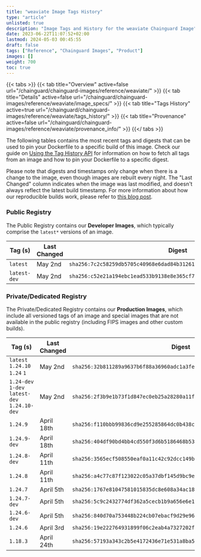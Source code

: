 ```yaml
---
title: "weaviate Image Tags History"
type: "article"
unlisted: true
description: "Image Tags and History for the weaviate Chainguard Image"
date: 2023-06-22T11:07:52+02:00
lastmod: 2024-05-03 00:45:55
draft: false
tags: ["Reference", "Chainguard Images", "Product"]
images: []
weight: 700
toc: true
---
```


{{< tabs >}}
{{< tab title="Overview" active=false url="/chainguard/chainguard-images/reference/weaviate/" >}}
{{< tab title="Details" active=false url="/chainguard/chainguard-images/reference/weaviate/image_specs/" >}}
{{< tab title="Tags History" active=true url="/chainguard/chainguard-images/reference/weaviate/tags_history/" >}}
{{< tab title="Provenance" active=false url="/chainguard/chainguard-images/reference/weaviate/provenance_info/" >}}
{{</ tabs >}}

The following tables contains the most recent tags and digests that can be used to pin your Dockerfile to a specific build of this image. Check our guide on [Using the Tag History API](/chainguard/chainguard-images/using-the-tag-history-api/) for information on how to fetch all tags from an image and how to pin your Dockerfile to a specific digest.

Please note that digests and timestamps only change when there is a change to the image, even though images are rebuilt every night. The "Last Changed" column indicates when the image was last modified, and doesn't always reflect the latest build timestamp. For more information about how our reproducible builds work, please refer to [this blog post](https://www.chainguard.dev/unchained/reproducing-chainguards-reproducible-image-builds).

### Public Registry
The Public Registry contains our **Developer Images**, which typically comprise the `latest*` versions of an image.

| Tag (s)       | Last Changed | Digest                                                                    |
|---------------|--------------|---------------------------------------------------------------------------|
|  `latest`     | May 2nd      | `sha256:7c2c58259db5705c40968e6dad84b31261d913cd66915a7380e4581651f628c1` |
|  `latest-dev` | May 2nd      | `sha256:c52e21a194ebc1ead533b9138e8e365cf7e9367ddd036b64d7b3b48d3d9def78` |


### Private/Dedicated Registry
The Private/Dedicated Registry contains our **Production Images**, which include all versioned tags of an image and special images that are not available in the public registry (including FIPS images and other custom builds).

| Tag (s)                                        | Last Changed | Digest                                                                    |
|------------------------------------------------|--------------|---------------------------------------------------------------------------|
|  `latest` `1.24.10` `1.24` `1`                 | May 2nd      | `sha256:32b811289a9637b6f88a36960adc1a3fe36fea2a600ac7442a73db634f3d7ef3` |
|  `1.24-dev` `1-dev` `latest-dev` `1.24.10-dev` | May 2nd      | `sha256:2f3b9e1b73f1d847ec0eb25a28280a11f6d7349ccfdd9eef41f1af9ea498b4ca` |
|  `1.24.9`                                      | April 18th   | `sha256:f110bbb99836cd9e255285864dc0b438c6e2489651be9b47ba4357cf36c17c32` |
|  `1.24.9-dev`                                  | April 18th   | `sha256:404df90bd4bb4cd550f3d6b5186468b537e628e30c04917f3f9376ebb9458e8d` |
|  `1.24.8-dev`                                  | April 11th   | `sha256:3565ecf508550eaf0a11c42c92dcc149b6e5c211c72291d7bad285bb2bc2e4d6` |
|  `1.24.8`                                      | April 11th   | `sha256:a4c77c87f123022c05a37dbf145d9bc9e409862ecf33f4b5d3db2827228cc737` |
|  `1.24.7`                                      | April 5th    | `sha256:1767e81047581015835dc8e608a34ac18eb79ce64133513804fc389e8f2e0c7e` |
|  `1.24.7-dev`                                  | April 5th    | `sha256:5c9c2432774df362a5cecb1b9a656e6e17e97cbe631d97590323d72ee45d90ad` |
|  `1.24.6-dev`                                  | April 5th    | `sha256:840d70a753448b224cb07ebacf9d29e96cc371070f9cbb7997d19a5fac8f7fa9` |
|  `1.24.6`                                      | April 3rd    | `sha256:19e222764931899f06c2eab4a7327202f32bf275a3dba9e99f698d2cb548453f` |
|  `1.18.3`                                      | April 24th   | `sha256:57193a343c2b5e4172436e71e531a8ba5d24682f62cd9a3481079e2d6c36ac51` |

